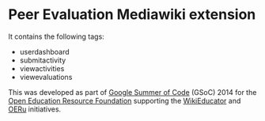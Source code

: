 Peer Evaluation Mediawiki extension
===================================

It contains the following tags:

* userdashboard
* submitactivity
* viewactivities
* viewevaluations

This was developed as part of [Google Summer of Code](https://developers.google.com/open-source/soc/) (GSoC) 2014 for the [Open Education Resource Foundation](http://OERfoundation.org) supporting the [WikiEducator](http://WikiEducator.org) and [OERu](http://OERu.org) initiatives.
